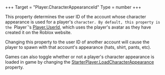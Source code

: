 +++
Target = "Player.CharacterAppearanceId"
Type = number
+++

This property determines the user ID of the account whose character appearance is used for a player's `character. By default, this property is the `Player`'s [Player.UserId](https://developer.roblox.com/api-reference/property/Player/UserId), which uses the player's avatar as they have created it on the Roblox website.Changing this property to the user ID of another account will cause the player to spawn with that account's appearance (hats, shirt, pants, etc).Games can also toggle whether or not a player's character appearance is loaded in game by changing the [StarterPlayer.LoadCharacterAppearance](https://developer.roblox.com/api-reference/property/StarterPlayer/LoadCharacterAppearance) property.